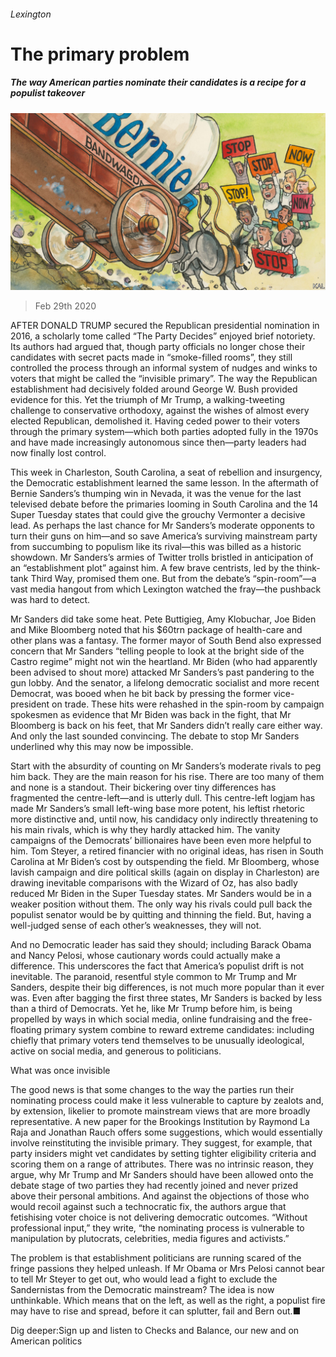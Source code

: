 ###### Lexington

# The primary problem 

##### The way American parties nominate their candidates is a recipe for a populist takeover 

![image](images/20200229_USD000_0.jpg) 

> Feb 29th 2020 

AFTER DONALD TRUMP secured the Republican presidential nomination in 2016, a scholarly tome called “The Party Decides” enjoyed brief notoriety. Its authors had argued that, though party officials no longer chose their candidates with secret pacts made in “smoke-filled rooms”, they still controlled the process through an informal system of nudges and winks to voters that might be called the “invisible primary”. The way the Republican establishment had decisively folded around George W. Bush provided evidence for this. Yet the triumph of Mr Trump, a walking-tweeting challenge to conservative orthodoxy, against the wishes of almost every elected Republican, demolished it. Having ceded power to their voters through the primary system—which both parties adopted fully in the 1970s and have made increasingly autonomous since then—party leaders had now finally lost control.

This week in Charleston, South Carolina, a seat of rebellion and insurgency, the Democratic establishment learned the same lesson. In the aftermath of Bernie Sanders’s thumping win in Nevada, it was the venue for the last televised debate before the primaries looming in South Carolina and the 14 Super Tuesday states that could give the grouchy Vermonter a decisive lead. As perhaps the last chance for Mr Sanders’s moderate opponents to turn their guns on him—and so save America’s surviving mainstream party from succumbing to populism like its rival—this was billed as a historic showdown. Mr Sanders’s armies of Twitter trolls bristled in anticipation of an “establishment plot” against him. A few brave centrists, led by the think-tank Third Way, promised them one. But from the debate’s “spin-room”—a vast media hangout from which Lexington watched the fray—the pushback was hard to detect.


Mr Sanders did take some heat. Pete Buttigieg, Amy Klobuchar, Joe Biden and Mike Bloomberg noted that his $60trn package of health-care and other plans was a fantasy. The former mayor of South Bend also expressed concern that Mr Sanders “telling people to look at the bright side of the Castro regime” might not win the heartland. Mr Biden (who had apparently been advised to shout more) attacked Mr Sanders’s past pandering to the gun lobby. And the senator, a lifelong democratic socialist and more recent Democrat, was booed when he bit back by pressing the former vice-president on trade. These hits were rehashed in the spin-room by campaign spokesmen as evidence that Mr Biden was back in the fight, that Mr Bloomberg is back on his feet, that Mr Sanders didn’t really care either way. And only the last sounded convincing. The debate to stop Mr Sanders underlined why this may now be impossible.

Start with the absurdity of counting on Mr Sanders’s moderate rivals to peg him back. They are the main reason for his rise. There are too many of them and none is a standout. Their bickering over tiny differences has fragmented the centre-left—and is utterly dull. This centre-left logjam has made Mr Sanders’s small left-wing base more potent, his leftist rhetoric more distinctive and, until now, his candidacy only indirectly threatening to his main rivals, which is why they hardly attacked him. The vanity campaigns of the Democrats’ billionaires have been even more helpful to him. Tom Steyer, a retired financier with no original ideas, has risen in South Carolina at Mr Biden’s cost by outspending the field. Mr Bloomberg, whose lavish campaign and dire political skills (again on display in Charleston) are drawing inevitable comparisons with the Wizard of Oz, has also badly reduced Mr Biden in the Super Tuesday states. Mr Sanders would be in a weaker position without them. The only way his rivals could pull back the populist senator would be by quitting and thinning the field. But, having a well-judged sense of each other’s weaknesses, they will not.

And no Democratic leader has said they should; including Barack Obama and Nancy Pelosi, whose cautionary words could actually make a difference. This underscores the fact that America’s populist drift is not inevitable. The paranoid, resentful style common to Mr Trump and Mr Sanders, despite their big differences, is not much more popular than it ever was. Even after bagging the first three states, Mr Sanders is backed by less than a third of Democrats. Yet he, like Mr Trump before him, is being propelled by ways in which social media, online fundraising and the free-floating primary system combine to reward extreme candidates: including chiefly that primary voters tend themselves to be unusually ideological, active on social media, and generous to politicians.

What was once invisible

The good news is that some changes to the way the parties run their nominating process could make it less vulnerable to capture by zealots and, by extension, likelier to promote mainstream views that are more broadly representative. A new paper for the Brookings Institution by Raymond La Raja and Jonathan Rauch offers some suggestions, which would essentially involve reinstituting the invisible primary. They suggest, for example, that party insiders might vet candidates by setting tighter eligibility criteria and scoring them on a range of attributes. There was no intrinsic reason, they argue, why Mr Trump and Mr Sanders should have been allowed onto the debate stage of two parties they had recently joined and never prized above their personal ambitions. And against the objections of those who would recoil against such a technocratic fix, the authors argue that fetishising voter choice is not delivering democratic outcomes. “Without professional input,” they write, “the nominating process is vulnerable to manipulation by plutocrats, celebrities, media figures and activists.”

The problem is that establishment politicians are running scared of the fringe passions they helped unleash. If Mr Obama or Mrs Pelosi cannot bear to tell Mr Steyer to get out, who would lead a fight to exclude the Sandernistas from the Democratic mainstream? The idea is now unthinkable. Which means that on the left, as well as the right, a populist fire may have to rise and spread, before it can splutter, fail and Bern out.■

Dig deeper:Sign up and listen to Checks and Balance, our new  and  on American politics

